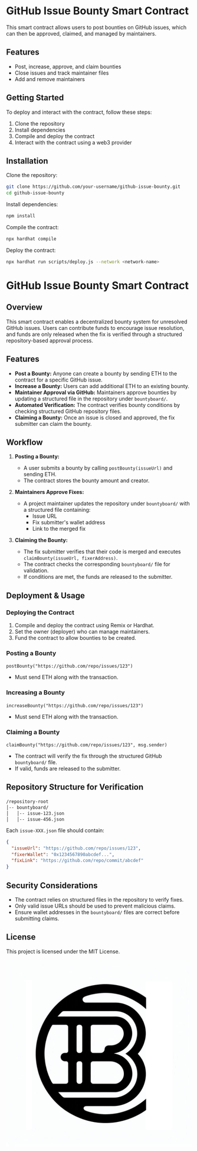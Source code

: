 

# GitHub Issue Bounty Smart Contract

This smart contract allows users to post bounties on GitHub issues, which can then be approved, claimed, and managed by maintainers.

## Features
- Post, increase, approve, and claim bounties
- Close issues and track maintainer files
- Add and remove maintainers

## Getting Started
To deploy and interact with the contract, follow these steps:

1. Clone the repository
2. Install dependencies
3. Compile and deploy the contract
4. Interact with the contract using a web3 provider

## Installation
Clone the repository:
```sh
git clone https://github.com/your-username/github-issue-bounty.git
cd github-issue-bounty
```
Install dependencies:
```sh
npm install
```
Compile the contract:
```sh
npx hardhat compile
```
Deploy the contract:
```sh
npx hardhat run scripts/deploy.js --network <network-name>
```
# GitHub Issue Bounty Smart Contract

## Overview
This smart contract enables a decentralized bounty system for unresolved GitHub issues. Users can contribute funds to encourage issue resolution, and funds are only released when the fix is verified through a structured repository-based approval process.

## Features
- **Post a Bounty:** Anyone can create a bounty by sending ETH to the contract for a specific GitHub issue.
- **Increase a Bounty:** Users can add additional ETH to an existing bounty.
- **Maintainer Approval via GitHub:** Maintainers approve bounties by updating a structured file in the repository under `bountyboard/`.
- **Automated Verification:** The contract verifies bounty conditions by checking structured GitHub repository files.
- **Claiming a Bounty:** Once an issue is closed and approved, the fix submitter can claim the bounty.

## Workflow
1. **Posting a Bounty:**
   - A user submits a bounty by calling `postBounty(issueUrl)` and sending ETH.
   - The contract stores the bounty amount and creator.

2. **Maintainers Approve Fixes:**
   - A project maintainer updates the repository under `bountyboard/` with a structured file containing:
     - Issue URL
     - Fix submitter's wallet address
     - Link to the merged fix

3. **Claiming the Bounty:**
   - The fix submitter verifies that their code is merged and executes `claimBounty(issueUrl, fixerAddress)`.
   - The contract checks the corresponding `bountyboard/` file for validation.
   - If conditions are met, the funds are released to the submitter.

## Deployment & Usage

### Deploying the Contract
1. Compile and deploy the contract using Remix or Hardhat.
2. Set the owner (deployer) who can manage maintainers.
3. Fund the contract to allow bounties to be created.

### Posting a Bounty
```solidity
postBounty("https://github.com/repo/issues/123")
```
- Must send ETH along with the transaction.

### Increasing a Bounty
```solidity
increaseBounty("https://github.com/repo/issues/123")
```
- Must send ETH along with the transaction.

### Claiming a Bounty
```solidity
claimBounty("https://github.com/repo/issues/123", msg.sender)
```
- The contract will verify the fix through the structured GitHub `bountyboard/` file.
- If valid, funds are released to the submitter.

## Repository Structure for Verification
```
/repository-root
│-- bountyboard/
│   │-- issue-123.json
│   │-- issue-456.json
```
Each `issue-XXX.json` file should contain:
```json
{
  "issueUrl": "https://github.com/repo/issues/123",
  "fixerWallet": "0x1234567890abcdef...",
  "fixLink": "https://github.com/repo/commit/abcdef"
}
```

## Security Considerations
- The contract relies on structured files in the repository to verify fixes.
- Only valid issue URLs should be used to prevent malicious claims.
- Ensure wallet addresses in the `bountyboard/` files are correct before submitting claims.

## License
This project is licensed under the MIT License.

![alt text](https://github.com/Dartans/BountyChain/blob/main/BountyChain.jpg)
